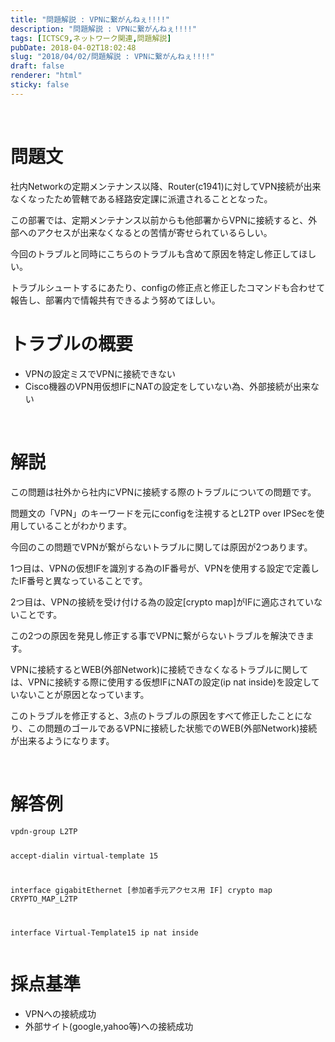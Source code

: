 ```yaml
---
title: "問題解説 : VPNに繋がんねぇ!!!!"
description: "問題解説 : VPNに繋がんねぇ!!!!"
tags: [ICTSC9,ネットワーク関連,問題解説]
pubDate: 2018-04-02T18:02:48
slug: "2018/04/02/問題解説 : VPNに繋がんねぇ!!!!"
draft: false
renderer: "html"
sticky: false
---
```


<p>&nbsp;</p>
<h1>問題文</h1>
<p>社内Networkの定期メンテナンス以降、Router(c1941)に対してVPN接続が出来なくなったため管轄である経路安定課に派遣されることとなった。</p>
<p>この部署では、定期メンテナンス以前からも他部署からVPNに接続すると、外部へのアクセスが出来なくなるとの苦情が寄せられているらしい。</p>
<p>今回のトラブルと同時にこちらのトラブルも含めて原因を特定し修正してほしい。</p>
<p>トラブルシュートするにあたり、configの修正点と修正したコマンドも合わせて報告し、部署内で情報共有できるよう努めてほしい。</p>
<h1>トラブルの概要</h1>
<ul>
<li>VPNの設定ミスでVPNに接続できない</li>
<li>Cisco機器のVPN用仮想IFにNATの設定をしていない為、外部接続が出来ない</li>
</ul>
<p>&nbsp;</p>
<h1>解説</h1>
<p>この問題は社外から社内にVPNに接続する際のトラブルについての問題です。</p>
<p>問題文の「VPN」のキーワードを元にconfigを注視するとL2TP over IPSecを使用していることがわかります。</p>
<p>今回のこの問題でVPNが繋がらないトラブルに関しては原因が2つあります。</p>
<p>1つ目は、VPNの仮想IFを識別する為のIF番号が、VPNを使用する設定で定義したIF番号と異なっていることです。</p>
<p>2つ目は、VPNの接続を受け付ける為の設定[crypto map]がIFに適応されていないことです。</p>
<p>この2つの原因を発見し修正する事でVPNに繋がらないトラブルを解決できます。</p>
<p>VPNに接続するとWEB(外部Network)に接続できなくなるトラブルに関しては、VPNに接続する際に使用する仮想IFにNATの設定(ip nat inside)を設定していないことが原因となっています。</p>
<p>このトラブルを修正すると、3点のトラブルの原因をすべて修正したことになり、この問題のゴールであるVPNに接続した状態でのWEB(外部Network)接続が出来るようになります。</p>
<p>&nbsp;</p>
<h1>解答例</h1>
<pre><code>vpdn-group L2TP

accept-dialin
virtual-template 15

interface gigabitEthernet [参加者手元アクセス用 IF]
crypto map CRYPTO_MAP_L2TP

interface Virtual-Template15
ip nat inside
</code></pre>
<h1>採点基準</h1>
<ul>
<li>VPNへの接続成功</li>
<li>外部サイト(google,yahoo等)への接続成功</li>
</ul>
